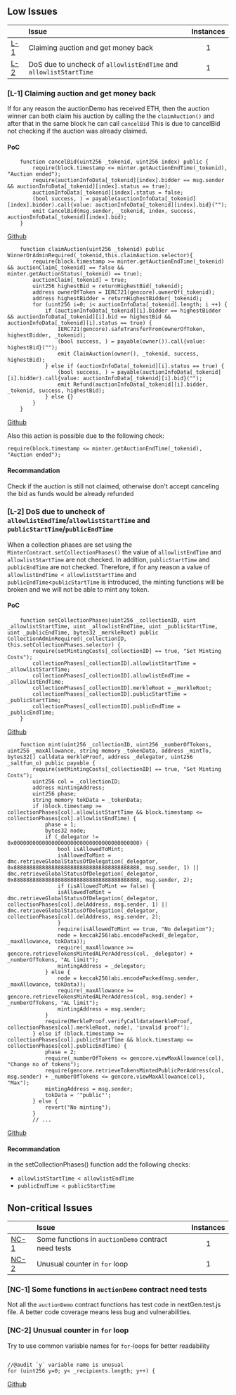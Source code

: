 ## Low Issues


| |Issue|Instances|
|-|:-|:-:|
| [L-1](#L-1) | Claiming auction and get money back | 1 |
| [L-2](#L-2) | DoS due to uncheck of `allowlistEndTime` and `allowlistStartTime` | 1 |
### [L-1] Claiming auction and get money back
If for any reason the auctionDemo has received ETH, then the auction winner can both claim his auction by calling the the `claimAuction()` and after that in the same block he can call `cancelBid`
This is due to cancelBid not checking if the auction was already claimed.

#### PoC
```solidity
    function cancelBid(uint256 _tokenid, uint256 index) public {
        require(block.timestamp <= minter.getAuctionEndTime(_tokenid), "Auction ended");
        require(auctionInfoData[_tokenid][index].bidder == msg.sender && auctionInfoData[_tokenid][index].status == true);
        auctionInfoData[_tokenid][index].status = false;
        (bool success, ) = payable(auctionInfoData[_tokenid][index].bidder).call{value: auctionInfoData[_tokenid][index].bid}("");
        emit CancelBid(msg.sender, _tokenid, index, success, auctionInfoData[_tokenid][index].bid);
    }
```
[Github](https://github.com/code-423n4/2023-10-nextgen/blob/08a56bacd286ee52433670f3bb73a0e4a4525dd4/smart-contracts/AuctionDemo.sol#L124-L130)

```solidity
    function claimAuction(uint256 _tokenid) public WinnerOrAdminRequired(_tokenid,this.claimAuction.selector){
        require(block.timestamp >= minter.getAuctionEndTime(_tokenid) && auctionClaim[_tokenid] == false && minter.getAuctionStatus(_tokenid) == true);
        auctionClaim[_tokenid] = true;
        uint256 highestBid = returnHighestBid(_tokenid);
        address ownerOfToken = IERC721(gencore).ownerOf(_tokenid);
        address highestBidder = returnHighestBidder(_tokenid);
        for (uint256 i=0; i< auctionInfoData[_tokenid].length; i ++) {
            if (auctionInfoData[_tokenid][i].bidder == highestBidder && auctionInfoData[_tokenid][i].bid == highestBid && auctionInfoData[_tokenid][i].status == true) {
                IERC721(gencore).safeTransferFrom(ownerOfToken, highestBidder, _tokenid);
                (bool success, ) = payable(owner()).call{value: highestBid}("");
                emit ClaimAuction(owner(), _tokenid, success, highestBid);
            } else if (auctionInfoData[_tokenid][i].status == true) {
                (bool success, ) = payable(auctionInfoData[_tokenid][i].bidder).call{value: auctionInfoData[_tokenid][i].bid}("");
                emit Refund(auctionInfoData[_tokenid][i].bidder, _tokenid, success, highestBid);
            } else {}
        }
    }
```
[Github](https://github.com/code-423n4/2023-10-nextgen/blob/08a56bacd286ee52433670f3bb73a0e4a4525dd4/smart-contracts/AuctionDemo.sol#L104-L120)


Also this action is possible due to the following check:

```solidity
require(block.timestamp <= minter.getAuctionEndTime(_tokenid), "Auction ended");
```
#### Recommandation
Check if the auction is still not claimed, otherwise don't accept canceling the bid as funds would be already refunded

### [L-2] DoS due to uncheck of `allowlistEndTime`/`allowlistStartTime` and `publicStartTime`/`publicEndTime`
When a collection phases are set using the `MinterContract.setCollectionPhases()` the value of `allowlistEndTime` and `allowlistStartTime` are not checked. In addition, `publicStartTime` and `publicEndTime` are not checked. 
Therefore, if for any reason a value of `allowlistEndTime < allowlistStartTime` and `publicEndTime`<`publicStartTime` is introduced, the minting functions will be broken and we will not be able to mint any token.


#### PoC
```solidity
    function setCollectionPhases(uint256 _collectionID, uint _allowlistStartTime, uint _allowlistEndTime, uint _publicStartTime, uint _publicEndTime, bytes32 _merkleRoot) public CollectionAdminRequired(_collectionID, this.setCollectionPhases.selector) {
        require(setMintingCosts[_collectionID] == true, "Set Minting Costs");
        collectionPhases[_collectionID].allowlistStartTime = _allowlistStartTime;
        collectionPhases[_collectionID].allowlistEndTime = _allowlistEndTime;
        collectionPhases[_collectionID].merkleRoot = _merkleRoot;
        collectionPhases[_collectionID].publicStartTime = _publicStartTime;
        collectionPhases[_collectionID].publicEndTime = _publicEndTime;
    }
```
[Github](https://github.com/code-423n4/2023-10-nextgen/blob/08a56bacd286ee52433670f3bb73a0e4a4525dd4/smart-contracts/MinterContract.sol#L170-L177)

```solidity
    function mint(uint256 _collectionID, uint256 _numberOfTokens, uint256 _maxAllowance, string memory _tokenData, address _mintTo, bytes32[] calldata merkleProof, address _delegator, uint256 _saltfun_o) public payable {
        require(setMintingCosts[_collectionID] == true, "Set Minting Costs");
        uint256 col = _collectionID;
        address mintingAddress;
        uint256 phase;
        string memory tokData = _tokenData;
        if (block.timestamp >= collectionPhases[col].allowlistStartTime && block.timestamp <= collectionPhases[col].allowlistEndTime) {
            phase = 1;
            bytes32 node;
            if (_delegator != 0x0000000000000000000000000000000000000000) {
                bool isAllowedToMint;
                isAllowedToMint = dmc.retrieveGlobalStatusOfDelegation(_delegator, 0x8888888888888888888888888888888888888888, msg.sender, 1) || dmc.retrieveGlobalStatusOfDelegation(_delegator, 0x8888888888888888888888888888888888888888, msg.sender, 2);
                if (isAllowedToMint == false) {
                isAllowedToMint = dmc.retrieveGlobalStatusOfDelegation(_delegator, collectionPhases[col].delAddress, msg.sender, 1) || dmc.retrieveGlobalStatusOfDelegation(_delegator, collectionPhases[col].delAddress, msg.sender, 2);    
                }
                require(isAllowedToMint == true, "No delegation");
                node = keccak256(abi.encodePacked(_delegator, _maxAllowance, tokData));
                require(_maxAllowance >= gencore.retrieveTokensMintedALPerAddress(col, _delegator) + _numberOfTokens, "AL limit");
                mintingAddress = _delegator;
            } else {
                node = keccak256(abi.encodePacked(msg.sender, _maxAllowance, tokData));
                require(_maxAllowance >= gencore.retrieveTokensMintedALPerAddress(col, msg.sender) + _numberOfTokens, "AL limit");
                mintingAddress = msg.sender;
            }
            require(MerkleProof.verifyCalldata(merkleProof, collectionPhases[col].merkleRoot, node), 'invalid proof');
        } else if (block.timestamp >= collectionPhases[col].publicStartTime && block.timestamp <= collectionPhases[col].publicEndTime) {
            phase = 2;
            require(_numberOfTokens <= gencore.viewMaxAllowance(col), "Change no of tokens");
            require(gencore.retrieveTokensMintedPublicPerAddress(col, msg.sender) + _numberOfTokens <= gencore.viewMaxAllowance(col), "Max");
            mintingAddress = msg.sender;
            tokData = '"public"';
        } else {
            revert("No minting");
        }
		// ...
```
[Github](https://github.com/code-423n4/2023-10-nextgen/blob/08a56bacd286ee52433670f3bb73a0e4a4525dd4/smart-contracts/MinterContract.sol#L196-L229)


#### Recommandation
in the setCollectionPhases() function add the following checks:
- `allowlistStartTime < allowlistEndTime`
- `publicEndTime < publicStartTime`



## Non-critical Issues


| |Issue|Instances|
|-|:-|:-:|
| [NC-1](#NC-1) | Some functions in `auctionDemo` contract need tests | 1 |
| [NC-2](#NC-2) | Unusual counter in `for` loop | 1 |

### [NC-1] Some functions in `auctionDemo` contract need tests
Not all the `auctionDemo` contract functions has test code in nextGen.test.js file. A better code coverage means less bug and vulnerabilities.


### [NC-2] Unusual counter in `for` loop
Try to use common variable names for `for`-loops for better readability


```solidity

//@audit `y` variable name is unusual
for (uint256 y=0; y< _recipients.length; y++) {

```

[Github](https://github.com/code-423n4/2023-10-nextgen/blob/08a56bacd286ee52433670f3bb73a0e4a4525dd4/smart-contracts/MinterContract.sol#L184)
